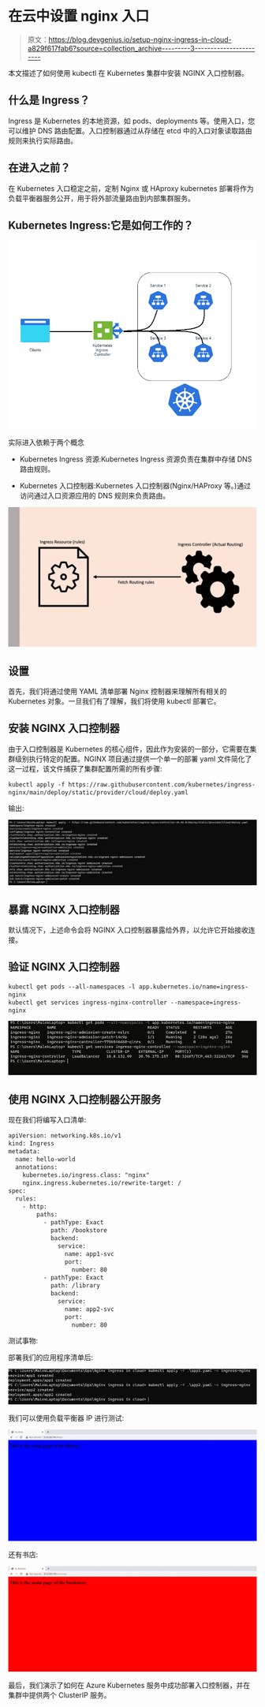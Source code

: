 # 在云中设置 nginx 入口

> 原文：<https://blog.devgenius.io/setup-nginx-ingress-in-cloud-a829f617fab6?source=collection_archive---------3----------------------->

本文描述了如何使用 kubectl 在 Kubernetes 集群中安装 NGINX 入口控制器。

## 什么是 Ingress？

Ingress 是 Kubernetes 的本地资源，如 pods、deployments 等。使用入口，您可以维护 DNS 路由配置。入口控制器通过从存储在 etcd 中的入口对象读取路由规则来执行实际路由。

## 在进入之前？

在 Kubernetes 入口稳定之前，定制 Nginx 或 HAproxy kubernetes 部署将作为负载平衡器服务公开，用于将外部流量路由到内部集群服务。

## Kubernetes Ingress:它是如何工作的？

![](img/2eb27df234cd86aeeea3646b03d9b155.png)

实际进入依赖于两个概念

- Kubernetes Ingress 资源:Kubernetes Ingress 资源负责在集群中存储 DNS 路由规则。

- Kubernetes 入口控制器:Kubernetes 入口控制器(Nginx/HAProxy 等。)通过访问通过入口资源应用的 DNS 规则来负责路由。

![](img/89c169d11ae481e171336bcce7b12f33.png)

## 设置

首先，我们将通过使用 YAML 清单部署 Nginx 控制器来理解所有相关的 Kubernetes 对象。一旦我们有了理解，我们将使用 kubectl 部署它。

## 安装 NGINX 入口控制器

由于入口控制器是 Kubernetes 的核心组件，因此作为安装的一部分，它需要在集群级别执行特定的配置。NGINX 项目通过提供一个单一的部署 yaml 文件简化了这一过程，该文件捕获了集群配置所需的所有步骤:

```
kubectl apply -f https://raw.githubusercontent.com/kubernetes/ingress-nginx/main/deploy/static/provider/cloud/deploy.yaml
```

输出:

![](img/9acb2ed3b2892aac5b4d104a0a49ef7f.png)

## 暴露 NGINX 入口控制器

默认情况下，上述命令会将 NGINX 入口控制器暴露给外界，以允许它开始接收连接。

## 验证 NGINX 入口控制器

```
kubectl get pods --all-namespaces -l app.kubernetes.io/name=ingress-nginx
kubectl get services ingress-nginx-controller --namespace=ingress-nginx
```

![](img/4d38003c1837a61420fb5d5de808206f.png)

## 使用 NGINX 入口控制器公开服务

现在我们将编写入口清单:

```
apiVersion: networking.k8s.io/v1
kind: Ingress
metadata:
  name: hello-world
  annotations:
    kubernetes.io/ingress.class: "nginx"
    nginx.ingress.kubernetes.io/rewrite-target: /
spec:
  rules:
    - http:
        paths:
          - pathType: Exact
            path: /bookstore
            backend:
              service:
                name: app1-svc
                port:
                  number: 80
          - pathType: Exact
            path: /library
            backend:
              service:
                name: app2-svc
                port:
                  number: 80
```

测试事物:

部署我们的应用程序清单后:

![](img/53a4cac4aa7e69905d02f28755b6dd28.png)

我们可以使用负载平衡器 IP 进行测试:

![](img/15ef36e13e2e71363442f3a1441665ea.png)

还有书店:

![](img/48a119029bb1402bdffc93ae0cf47796.png)

最后，我们演示了如何在 Azure Kubernetes 服务中成功部署入口控制器，并在集群中提供两个 ClusterIP 服务。